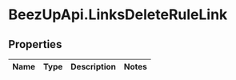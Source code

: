 # BeezUpApi.LinksDeleteRuleLink

## Properties
Name | Type | Description | Notes
------------ | ------------- | ------------- | -------------


